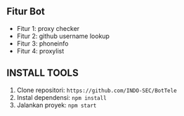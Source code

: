 ## Fitur Bot
- Fitur 1: proxy checker
- Fitur 2: github username lookup
- Fitur 3: phoneinfo
- Fitur 4: proxylist


## INSTALL TOOLS

1. Clone repositori: `https://github.com/INDO-SEC/BotTele`
3. Instal dependensi: `npm install`
4. Jalankan proyek: `npm start`
